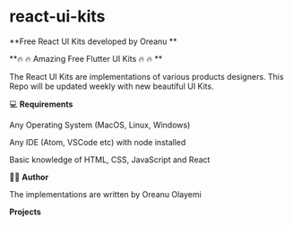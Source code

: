 # react-ui-kits
**Free React UI Kits developed by Oreanu
**

**🔥 🔥 Amazing Free Flutter UI Kits 🔥 🔥
**

The React UI Kits are implementations of various products designers. This Repo will be updated weekly with new beautiful UI Kits.

💻 **Requirements**

Any Operating System (MacOS, Linux, Windows)

Any IDE (Atom, VSCode etc) with node installed 

Basic knowledge of HTML, CSS, JavaScript and React

👨‍💻 **Author**

The implementations are written by Oreanu Olayemi

**Projects**
